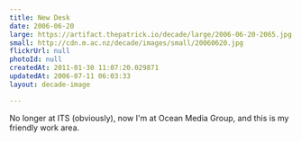 ```yaml
---
title: New Desk
date: 2006-06-20
large: https://artifact.thepatrick.io/decade/large/2006-06-20-2065.jpg
small: http://cdn.m.ac.nz/decade/images/small/20060620.jpg
flickrUrl: null
photoId: null
createdAt: 2011-01-30 11:07:20.029871
updatedAt: 2006-07-11 06:03:33
layout: decade-image

---
```

No longer at ITS (obviously), now I'm at Ocean Media Group, and this is my friendly work area.
